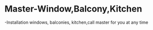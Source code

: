 # Master-Window,Balcony,Kitchen
-Installation windows, balconies, kitchen,call master for you at any time
